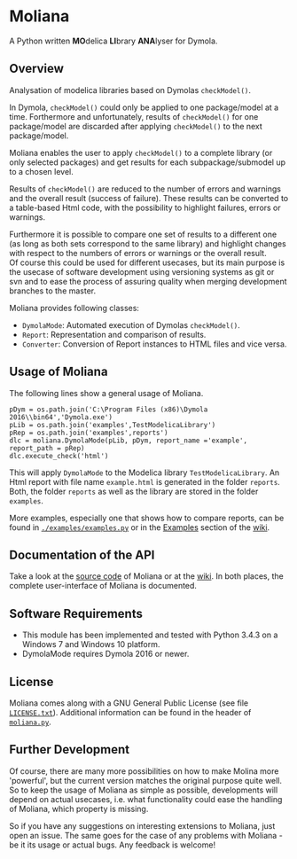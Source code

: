 # Moliana
A Python written **MO**delica **LI**brary **ANA**lyser for Dymola.

## Overview
Analysation of modelica libraries based on Dymolas `checkModel()`.

In Dymola, `checkModel()` could only be applied to one package/model at a time. Forthermore and unfortunately, results of `checkModel()` for one package/model are discarded after applying `checkModel()` to the next package/model.

Moliana enables the user to apply `checkModel()` to a complete library (or only selected packages) and get results for each subpackage/submodel up to a chosen level.

Results of `checkModel()` are reduced to the number of errors and warnings and the overall result (success of failure). These results can be converted to a table-based Html code, with the possibility to highlight failures, errors or warnings.

Furthermore it is possible to compare one set of results to a different one (as long as both sets correspond to the same library) and highlight changes with respect to the numbers of errors or warnings or the overall result.  
Of course this could be used for different usecases, but its main purpose is the usecase of software development using versioning systems as git or svn and to ease the process of assuring quality when merging development branches to the master.  

Moliana provides following classes:
* `DymolaMode`: Automated execution of Dymolas `checkModel()`.
* `Report`: Representation and comparison of results.
* `Converter`: Conversion of Report instances to HTML files and vice versa.

## Usage of Moliana
The following lines show a general usage of Moliana.
```
pDym = os.path.join('C:\Program Files (x86)\Dymola 2016\\bin64','Dymola.exe')
pLib = os.path.join('examples',TestModelicaLibrary')
pRep = os.path.join('examples',reports')
dlc = moliana.DymolaMode(pLib, pDym, report_name ='example', report_path = pRep)            
dlc.execute_check('html')
```
This will apply `DymolaMode` to the Modelica library `TestModelicaLibrary`. An Html report with file name `example.html` is generated in the folder `reports`. Both, the folder `reports` as well as the library are stored in the folder `examples`.

More examples, especially one that shows how to compare reports, can be found in [`./examples/examples.py`](https://github.com/jmoeckel/moliana/blob/master/examples/examples.py) or in the [Examples](https://github.com/jmoeckel/moliana/wiki/Examples) section of the  [wiki](https://github.com/jmoeckel/moliana/wiki).

## Documentation of the API
Take a look at the [source code](https://github.com/jmoeckel/moliana/blob/master/moliana.py) of Moliana or at the [wiki](https://github.com/jmoeckel/moliana/wiki). In both places, the complete user-interface of Moliana is documented.

## Software Requirements
* This module has been implemented and tested with Python 3.4.3 on a Windows 7 and Windows 10 platform.
* DymolaMode requires Dymola 2016 or newer.

## License
Moliana comes along with a GNU General Public License (see file [`LICENSE.txt`](https://github.com/jmoeckel/moliana/blob/master/LICENSE.txt)). Additional information can be found in the header of [`moliana.py`](https://github.com/jmoeckel/moliana/blob/master/moliana.py).

## Further Development  
Of course, there are many more possibilities on how to make Molina more 'powerful', but the current version matches the original purpose quite well. So to keep the usage of Moliana as simple as possible, developments will depend on actual usecases, i.e. what functionality could ease the handling of Moliana, which property is missing.  

So if you have any suggestions on interesting extensions to Moliana, just open an issue.
The same goes for the case of any problems with Moliana - be it its usage or actual bugs.
Any feedback is welcome!
